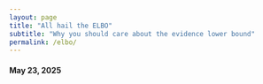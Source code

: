 ```yaml
---
layout: page
title: "All hail the ELBO"
subtitle: "Why you should care about the evidence lower bound"
permalink: /elbo/
---
```

#### May 23, 2025

